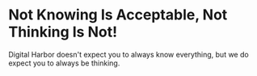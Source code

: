 # Not Knowing Is Acceptable, Not Thinking Is Not!

Digital Harbor doesn't expect you to always know everything, but we do expect you to always be thinking.
